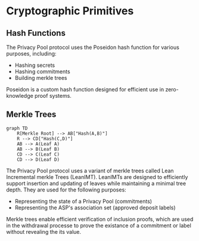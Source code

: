 # Cryptographic Primitives

## Hash Functions

The Privacy Pool protocol uses the Poseidon hash function for various purposes, including:

- Hashing secrets
- Hashing commitments
- Building merkle trees

Poseidon is a custom hash function designed for efficient use in zero-knowledge proof systems.

## Merkle Trees

```mermaid
graph TD
    R[Merkle Root] --> AB["Hash(A,B)"]
    R --> CD["Hash(C,D)"]
    AB --> A(Leaf A)
    AB --> B(Leaf B)
    CD --> C(Leaf C)
    CD --> D(Leaf D)
```

The Privacy Pool protocol uses a variant of merkle trees called Lean Incremental merkle Trees (LeanIMT). LeanIMTs are designed to efficiently support insertion and updating of leaves while maintaining a minimal tree depth. They are used for the following purposes:

- Representing the state of a Privacy Pool (commitments)
- Representing the ASP's association set (approved deposit labels)

Merkle trees enable efficient verification of inclusion proofs, which are used in the withdrawal processe to prove the existance of a commitment or label without revealing the its value.
